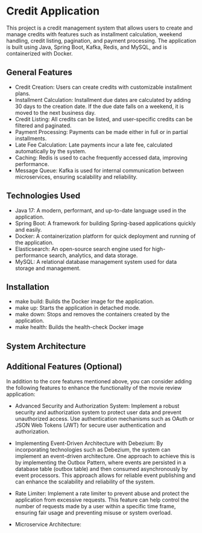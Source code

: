 # Credit Application

This project is a credit management system that allows users to create and manage credits with features such as installment calculation, weekend handling, credit listing, pagination, and payment processing. The application is built using Java, Spring Boot, Kafka, Redis, and MySQL, and is containerized with Docker.

## General Features

- Credit Creation: Users can create credits with customizable installment plans.
- Installment Calculation: Installment due dates are calculated by adding 30 days to the creation date. If the due date falls on a weekend, it is moved to the next business day.
- Credit Listing: All credits can be listed, and user-specific credits can be filtered and paginated.
- Payment Processing: Payments can be made either in full or in partial installments.
- Late Fee Calculation: Late payments incur a late fee, calculated automatically by the system.
- Caching: Redis is used to cache frequently accessed data, improving performance.
- Message Queue: Kafka is used for internal communication between microservices, ensuring scalability and reliability.

## Technologies Used

- Java 17: A modern, performant, and up-to-date language used in the application.
- Spring Boot: A framework for building Spring-based applications quickly and easily.
- Docker: A containerization platform for quick deployment and running of the application.
- Elasticsearch: An open-source search engine used for high-performance search, analytics, and data storage.
- MySQL: A relational database management system used for data storage and management.

## Installation
- make build: Builds the Docker image for the application.
- make up: Starts the application in detached mode.
- make down: Stops and removes the containers created by the application.
- make health: Builds the health-check Docker image

## System Architecture

## Additional Features (Optional)

In addition to the core features mentioned above, you can consider adding the following features to enhance the functionality of the movie review application:

- Advanced Security and Authorization System: Implement a robust security and authorization system to protect user data and prevent unauthorized access. Use authentication mechanisms such as OAuth or JSON Web Tokens (JWT) for secure user authentication and authorization.

- Implementing Event-Driven Architecture with Debezium: By incorporating technologies such as Debezium, the system can implement an event-driven architecture. One approach to achieve this is by implementing the Outbox Pattern, where events are persisted in a database table (outbox table) and then consumed asynchronously by event processors. This approach allows for reliable event publishing and can enhance the scalability and reliability of the system.

- Rate Limiter: Implement a rate limiter to prevent abuse and protect the application from excessive requests. This feature can help control the number of requests made by a user within a specific time frame, ensuring fair usage and preventing misuse or system overload.

- Microservice Architecture: 

